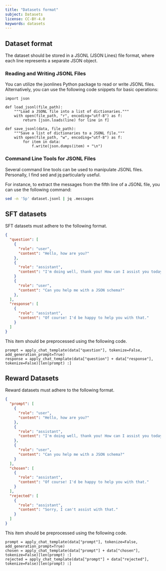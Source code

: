 ```yaml
---
title: "Datasets format"
subject: Datasets
license: CC-BY-4.0
keywords: datasets
---
```


## Dataset format

The dataset should be stored in a JSONL (JSON Lines) file format, where each line represents a separate JSON object.

### Reading and Writing JSONL Files

You can utilize the jsonlines Python package to read or write JSONL files. Alternatively, you can use the following code snippets for basic operations:

```python3
import json

def load_jsonl(file_path):
    """Load a JSONL file into a list of dictionaries."""
    with open(file_path, "r", encoding="utf-8") as f:
        return [json.loads(line) for line in f]

def save_jsonl(data, file_path):
    """Save a list of dictionaries to a JSONL file."""
    with open(file_path, "w", encoding="utf-8") as f:
        for item in data:
            f.write(json.dumps(item) + "\n")
```

### Command Line Tools for JSONL Files

Several command line tools can be used to manipulate JSONL files. Personally, I find sed and jq particularly useful.

For instance, to extract the messages from the fifth line of a JSONL file, you can use the following command:

```sh
sed -n '5p' dataset.jsonl | jq .messages
```

## SFT datasets

SFT datasets must adhere to the following format.

```json
{
  "question": [
    {
      "role": "user",
      "content": "Hello, how are you?"
    },
    {
      "role": "assistant",
      "content": "I'm doing well, thank you! How can I assist you today?"
    }
    {
      "role": "user",
      "content": "Can you help me with a JSON schema?"
    },
  ],
  "response": [
    {
      "role": "assistant",
      "content": "Of course! I'd be happy to help you with that."
    }
  ]
}
```

This item should be preprocessed using the following code.

```python3
prompt = apply_chat_template(data["question"], tokenize=False, add_generation_prompt=True)
response = apply_chat_template(data["question"] + data["response"], tokenize=False)[len(prompt) :]
```

## Reward Datasets

Reward datasets must adhere to the following format.

```json
{
  "prompt": [
    {
      "role": "user",
      "content": "Hello, how are you?"
    },
    {
      "role": "assistant",
      "content": "I'm doing well, thank you! How can I assist you today?"
    },
    {
      "role": "user",
      "content": "Can you help me with a JSON schema?"
    }
  ],
  "chosen": [
    {
      "role": "assistant",
      "content": "Of course! I'd be happy to help you with that."
    }
  ],
  "rejected": [
    {
      "role": "assistant",
      "content": "Sorry, I can't assist with that."
    }
  ]
}
```

This item should be preprocessed using the following code.

```python3
prompt = apply_chat_template(data["prompt"], tokenize=False, add_generation_prompt=True)
chosen = apply_chat_template(data["prompt"] + data["chosen"], tokenize=False)[len(prompt) :]
rejected = apply_chat_template(data["prompt"] + data["rejected"], tokenize=False)[len(prompt) :]
```